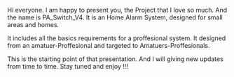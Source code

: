 Hi everyone. I am happy to present you, the Project that I love so much.
And the name is PA_Switch_V4. It is an Home Alarm System, designed for small areas and homes.

It includes all the basics requirements for a proffesional system.
It designed from an amatuer-Proffesional and targeted to 
Amatuers-Proffesionals.

This is the starting point of that presentation.
And I will giving new updates from time to time.
Stay tuned and enjoy !!!
